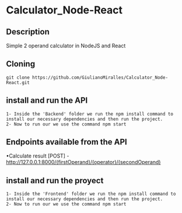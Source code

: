 # Calculator_Node-React 

## Description

Simple 2 operand calculator in NodeJS and React

## Cloning
    git clone https://github.com/GiulianoMiralles/Calculator_Node-React.git
    
## install and run the API
    1- Inside the 'Backend' folder we run the npm install command to install our necessary dependencies and then run the project.
    2- Now to run our we use the command npm start

## Endpoints available from the API

•Calculate result [POST]
	- http://127.0.0.1:8000/(firstOperand)/(operator)/(secondOperand)
  
 ## install and run the proyect
    1- Inside the 'Frontend' folder we run the npm install command to install our necessary dependencies and then run the project.
    2- Now to run our we use the command npm start

 
